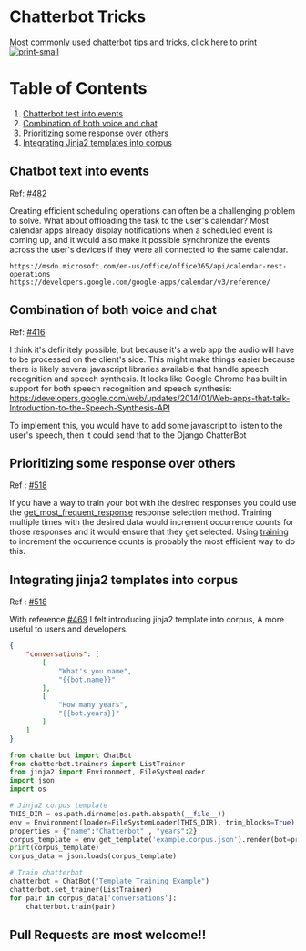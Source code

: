 # Chatterbot Tricks

Most commonly used [chatterbot](https://github.com/gunthercox/ChatterBot) tips and tricks, click here to print [![print-small](https://cloud.githubusercontent.com/assets/13664257/21971242/bd4ca508-dbd4-11e6-846e-2eef4a211135.png)](https://gitprint.com/vkosuri/chatterbot-tricks/blob/master/README.md)


# Table of Contents

1. [Chatterbot test into events](#chatbot-text-into-events)
2. [Combination of both voice and chat](#combination-of-both-voice-and-chat)
3. [Prioritizing some response over others](#prioritizing-some-responses-over-others)
4. [Integrating Jinja2 templates into corpus](#integrating-jinja2-templates-into-corpus)


## Chatbot text into events

Ref: [#482](https://github.com/gunthercox/ChatterBot/issues/482)

Creating efficient scheduling operations can often be a challenging problem to solve. What about offloading the task to the user's calendar? Most calendar apps already display notifications when a scheduled event is coming up, and it would also make it possible synchronize the events across the user's devices if they were all connected to the same calendar.

    https://msdn.microsoft.com/en-us/office/office365/api/calendar-rest-operations
    https://developers.google.com/google-apps/calendar/v3/reference/

## Combination of both voice and chat

Ref: [#416](https://github.com/gunthercox/ChatterBot/issues/416)

I think it's definitely possible, but because it's a web app the audio will have to be processed on the client's side. This might make things easier because there is likely several javascript libraries available that handle speech recognition and speech synthesis. It looks like Google Chrome has built in support for both speech recognition and speech synthesis: https://developers.google.com/web/updates/2014/01/Web-apps-that-talk-Introduction-to-the-Speech-Synthesis-API

To implement this, you would have to add some javascript to listen to the user's speech, then it could send that to the Django ChatterBot

## Prioritizing some response over others

Ref : [#518](https://github.com/gunthercox/ChatterBot/issues/518)

If you have a way to train your bot with the desired responses you could use
the [get_most_frequent_response](http://chatterbot.readthedocs.io/en/latest/logic/response_selection.html#chatterbot.response_selection.get_most_frequent_response) response selection method. Training multiple
times with the desired data would increment occurrence counts for those responses and it would ensure that they get selected. Using [training](http://chatterbot.readthedocs.io/en/latest/training.html#training-via-list-data) to increment the occurrence counts is probably the most efficient way to do this.

## Integrating jinja2 templates into corpus

Ref : [#518](https://github.com/gunthercox/ChatterBot/issues/518)

With reference [#469](https://github.com/gunthercox/ChatterBot/issues/469) I felt introducing jinja2 template into corpus, A more useful to users and developers.

```Json
{
    "conversations": [
        [
            "What's you name",
            "{{bot.name}}"
        ],
        [
            "How many years",
            "{{bot.years}}"
        ]   
    ]
}
```

```Python
from chatterbot import ChatBot
from chatterbot.trainers import ListTrainer
from jinja2 import Environment, FileSystemLoader
import json
import os

# Jinja2 corpus template
THIS_DIR = os.path.dirname(os.path.abspath(__file__))
env = Environment(loader=FileSystemLoader(THIS_DIR), trim_blocks=True)
properties = {"name":"Chatterbot" , "years":2}
corpus_template = env.get_template('example.corpus.json').render(bot=properties)
print(corpus_template)
corpus_data = json.loads(corpus_template)

# Train chatterbot
chatterbot = ChatBot("Template Training Example")
chatterbot.set_trainer(ListTrainer)
for pair in corpus_data['conversations']:
    chatterbot.train(pair)
```




## Pull Requests are most welcome!!

